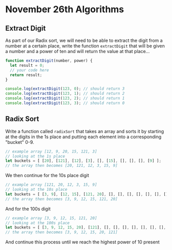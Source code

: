 # November 26th Algorithms

## Extract Digit

As part of our Radix sort, we will need to be able to extract the digit from a number at a certain place, write the function `extractDigit` that will be given a number and a power of ten and will return the value at that place...

```js
function extractDigit(number, power) {
  let result = 0;
  // your code here
  return result;
}

console.log(extractDigit(123, 0); // should return 3
console.log(extractDigit(123, 1); // should return 2
console.log(extractDigit(123, 2); // should return 1
console.log(extractDigit(123, 3); // should return 0
```

## Radix Sort

Write a function called `radixSort` that takes an array and sorts it by starting at the digits in the 1s place and putting each element into a corresponding "bucket" 0-9.

```js
// example array [12, 9, 20, 15, 121, 3]
// looking at the 1s place
let buckets = [ [20], [121], [12], [3], [], [15], [], [], [], [9] ];
// the array then becomes [20, 121, 12, 3, 15, 9]
```

We then continue for the 10s place digit

```js
// example array [121, 20, 12, 3, 15, 9]
// looking at the 10s place
let buckets = [ [3, 9], [12, 15], [121, 20], [], [], [], [], [], [], [] ];
// the array then becomes [3, 9, 12, 15, 121, 20]
```

And for the 100s digit

```js
// example array [3, 9, 12, 15, 121, 20]
// looking at the 100s place
let buckets = [ [3, 9, 12, 15, 20], [121], [], [], [], [], [], [], [], [] ];
// the array then becomes [3, 9, 12, 15, 20, 121]
```

And continue this process until we reach the highest power of 10 present
